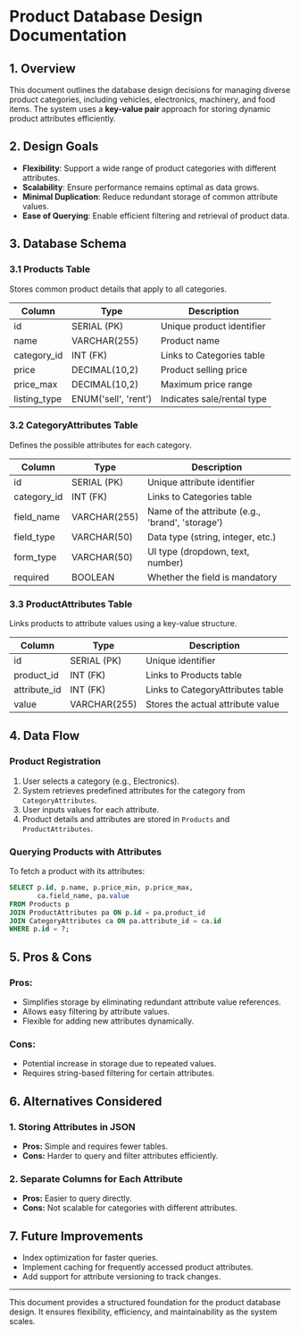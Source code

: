 # Product Database Design Documentation

## 1. Overview

This document outlines the database design decisions for managing diverse product categories, including vehicles, electronics, machinery, and food items. The system uses a **key-value pair** approach for storing dynamic product attributes efficiently.

## 2. Design Goals

- **Flexibility**: Support a wide range of product categories with different attributes.
- **Scalability**: Ensure performance remains optimal as data grows.
- **Minimal Duplication**: Reduce redundant storage of common attribute values.
- **Ease of Querying**: Enable efficient filtering and retrieval of product data.

## 3. Database Schema

### **3.1 Products Table**

Stores common product details that apply to all categories.

| Column       | Type         | Description |
|-------------|-------------|-------------|
| id          | SERIAL (PK)  | Unique product identifier |
| name        | VARCHAR(255) | Product name |
| category_id | INT (FK)     | Links to Categories table |
| price       | DECIMAL(10,2) | Product selling price |
| price_max   | DECIMAL(10,2) | Maximum price range |
| listing_type | ENUM('sell', 'rent') | Indicates sale/rental type |

### **3.2 CategoryAttributes Table**

Defines the possible attributes for each category.

| Column       | Type         | Description |
|-------------|-------------|-------------|
| id          | SERIAL (PK)  | Unique attribute identifier |
| category_id | INT (FK)     | Links to Categories table |
| field_name  | VARCHAR(255) | Name of the attribute (e.g., 'brand', 'storage') |
| field_type  | VARCHAR(50)  | Data type (string, integer, etc.) |
| form_type   | VARCHAR(50)  | UI type (dropdown, text, number) |
| required    | BOOLEAN      | Whether the field is mandatory |

### **3.3 ProductAttributes Table**

Links products to attribute values using a key-value structure.

| Column       | Type         | Description |
|-------------|-------------|-------------|
| id          | SERIAL (PK)  | Unique identifier |
| product_id  | INT (FK)     | Links to Products table |
| attribute_id | INT (FK)    | Links to CategoryAttributes table |
| value       | VARCHAR(255) | Stores the actual attribute value |

## 4. Data Flow

### **Product Registration**

1. User selects a category (e.g., Electronics).
2. System retrieves predefined attributes for the category from `CategoryAttributes`.
3. User inputs values for each attribute.
4. Product details and attributes are stored in `Products` and `ProductAttributes`.

### **Querying Products with Attributes**

To fetch a product with its attributes:

```sql
SELECT p.id, p.name, p.price_min, p.price_max,
       ca.field_name, pa.value
FROM Products p
JOIN ProductAttributes pa ON p.id = pa.product_id
JOIN CategoryAttributes ca ON pa.attribute_id = ca.id
WHERE p.id = ?;
```

## 5. Pros & Cons

### **Pros:**

- Simplifies storage by eliminating redundant attribute value references.
- Allows easy filtering by attribute values.
- Flexible for adding new attributes dynamically.

### **Cons:**

- Potential increase in storage due to repeated values.
- Requires string-based filtering for certain attributes.

## 6. Alternatives Considered

### **1. Storing Attributes in JSON**

- **Pros:** Simple and requires fewer tables.
- **Cons:** Harder to query and filter attributes efficiently.

### **2. Separate Columns for Each Attribute**

- **Pros:** Easier to query directly.
- **Cons:** Not scalable for categories with different attributes.

## 7. Future Improvements

- Index optimization for faster queries.
- Implement caching for frequently accessed product attributes.
- Add support for attribute versioning to track changes.

---
This document provides a structured foundation for the product database design. It ensures flexibility, efficiency, and maintainability as the system scales.
